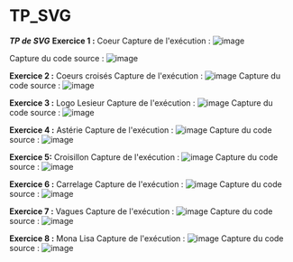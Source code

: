 # TP_SVG
**_TP de SVG_**
**Exercice 1 :** Coeur
Capture de l'exécution :
![image](https://user-images.githubusercontent.com/46229189/53838547-44e04d80-3f8d-11e9-8f9c-a2d6d666abc2.png)

Capture du code source :
![image](https://user-images.githubusercontent.com/46229189/53838502-2d08c980-3f8d-11e9-92c7-ff2cdda7c9c1.png)

**Exercice 2 :** Coeurs croisés
Capture de l'exécution :
![image](https://user-images.githubusercontent.com/46229189/53838603-6b9e8400-3f8d-11e9-8b24-d682ca085578.png)
Capture du code source :
![image](https://user-images.githubusercontent.com/46229189/53838711-9f79a980-3f8d-11e9-86b9-fc54c5094e38.png)

**Exercice 3 :** Logo Lesieur
Capture de l'exécution :
![image](https://user-images.githubusercontent.com/46229189/53838781-c506b300-3f8d-11e9-88e7-f8a6256d13dd.png)
Capture du code source :
![image](https://user-images.githubusercontent.com/46229189/53838817-db147380-3f8d-11e9-919a-7be99ae76b7f.png)

**Exercice 4 :** Astérie
Capture de l'exécution :
![image](https://user-images.githubusercontent.com/46229189/53838874-06975e00-3f8e-11e9-8c13-48d48735e232.png)
Capture du code source :
![image](https://user-images.githubusercontent.com/46229189/53838911-1c0c8800-3f8e-11e9-8ce4-24c3a56e32b7.png)

**Exercice 5:** Croisillon
Capture de l'exécution :
![image](https://user-images.githubusercontent.com/46229189/53838971-42322800-3f8e-11e9-9467-af7708c160eb.png)
Capture du code source :
![image](https://user-images.githubusercontent.com/46229189/53839020-5a09ac00-3f8e-11e9-910b-ca9597cea29c.png)

**Exercice 6 :** Carrelage
Capture de l'exécution :
![image](https://user-images.githubusercontent.com/46229189/53839109-95a47600-3f8e-11e9-8365-8222e9dd8a17.png)
Capture du code source :
![image](https://user-images.githubusercontent.com/46229189/53839136-a81eaf80-3f8e-11e9-922e-a11f568ed914.png)

**Exercice 7 :** Vagues
Capture de l'exécution :
![image](https://user-images.githubusercontent.com/46229189/53839217-d69c8a80-3f8e-11e9-8087-72ed06b49df9.png)
Capture du code source :
![image](https://user-images.githubusercontent.com/46229189/53839238-e9af5a80-3f8e-11e9-97b9-12291de2e190.png)

**Exercice 8 :** Mona Lisa
Capture de l'exécution :
![image](https://user-images.githubusercontent.com/46229189/53839302-19f6f900-3f8f-11e9-8825-94e1f2a89111.png)
Capture du code source :
![image](https://user-images.githubusercontent.com/46229189/53839339-33984080-3f8f-11e9-84db-a160a0b9d6dc.png)
